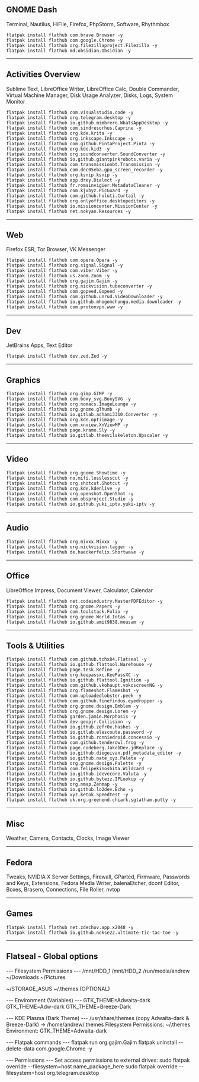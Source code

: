 ## GNOME Dash
Terminal, Nautilus, HiFile, Firefox, PhpStorm, Software, Rhythmbox
```
flatpak install flathub com.brave.Browser -y
flatpak install flathub com.google.Chrome -y
flatpak install flathub org.filezillaproject.Filezilla -y
flatpak install flathub md.obsidian.Obsidian -y
```

___
## Activities Overview
Sublime Text, LibreOffice Writer, LibreOffice Calc, Double Commander, Virtual Machine Manager, Disk Usage Analyzer, Disks, Logs, System Monitor
```
flatpak install flathub com.visualstudio.code -y
flatpak install flathub org.telegram.desktop -y
flatpak install flathub io.github.mimbrero.WhatsAppDesktop -y
flatpak install flathub com.sindresorhus.Caprine -y
flatpak install flathub org.kde.krita -y
flatpak install flathub org.inkscape.Inkscape -y
flatpak install flathub com.github.PintaProject.Pinta -y
flatpak install flathub org.kde.kid3 -y
flatpak install flathub org.soundconverter.SoundConverter -y
flatpak install flathub io.github.giantpinkrobots.varia -y
flatpak install flathub com.transmissionbt.Transmission -y
flatpak install flathub com.dec05eba.gpu_screen_recorder -y
flatpak install flathub org.ksnip.ksnip -y
flatpak install flathub app.drey.Dialect -y
flatpak install flathub fr.romainvigier.MetadataCleaner -y
flatpak install flathub com.kjxbyz.PicGuard -y
flatpak install flathub com.github.huluti.Curtail -y
flatpak install flathub org.onlyoffice.desktopeditors -y
flatpak install flathub io.missioncenter.MissionCenter -y
flatpak install flathub net.nokyan.Resources -y
```

___
## Web
Firefox ESR, Tor Browser, VK Messenger
```
flatpak install flathub com.opera.Opera -y
flatpak install flathub org.signal.Signal -y
flatpak install flathub com.viber.Viber -y
flatpak install flathub us.zoom.Zoom -y
flatpak install flathub org.gajim.Gajim -y
flatpak install flathub org.nickvision.tubeconverter -y
flatpak install flathub com.gopeed.Gopeed -y
flatpak install flathub com.github.unrud.VideoDownloader -y
flatpak install flathub io.github.mhogomchungu.media-downloader -y
flatpak install flathub com.protonvpn.www -y
```

___
## Dev
JetBrains Apps, Text Editor
```
flatpak install flathub dev.zed.Zed -y
```

___
## Graphics
```
flatpak install flathub org.gimp.GIMP -y
flatpak install flathub com.boxy_svg.BoxySVG -y
flatpak install flathub org.nomacs.ImageLounge -y
flatpak install flathub org.gnome.gThumb -y
flatpak install flathub io.gitlab.adhami3310.Converter -y
flatpak install flathub org.kde.optiimage -y
flatpak install flathub com.xnview.XnViewMP -y
flatpak install flathub page.kramo.Sly -y
flatpak install flathub io.gitlab.theevilskeleton.Upscaler -y
```

___
## Video
```
flatpak install flathub org.gnome.Showtime -y
flatpak install flathub no.mifi.losslesscut -y
flatpak install flathub org.shotcut.Shotcut -y
flatpak install flathub org.kde.kdenlive -y
flatpak install flathub org.openshot.OpenShot -y
flatpak install flathub com.obsproject.Studio -y
flatpak install flathub io.github.yuki_iptv.yuki-iptv -y
```

___
## Audio
```
flatpak install flathub org.mixxx.Mixxx -y
flatpak install flathub org.nickvision.tagger -y
flatpak install flathub de.haeckerfelix.Shortwave -y
```

___
## Office
LibreOffice Impress, Document Viewer, Calculator, Calendar
```
flatpak install flathub net.codeindustry.MasterPDFEditor -y
flatpak install flathub org.gnome.Papers -y
flatpak install flathub com.toolstack.Folio -y
flatpak install flathub org.gnome.World.Iotas -y
flatpak install flathub io.github.amit9838.mousam -y
```

___
## Tools & Utilities
```
flatpak install flathub com.github.tchx84.Flatseal -y
flatpak install flathub io.github.flattool.Warehouse -y
flatpak install flathub page.tesk.Refine -y
flatpak install flathub org.keepassxc.KeePassXC -y
flatpak install flathub io.github.flattool.Ignition -y
flatpak install flathub com.github.vkohaupt.vokoscreenNG -y
flatpak install flathub org.flameshot.Flameshot -y
flatpak install flathub com.uploadedlobster.peek -y
flatpak install flathub com.github.finefindus.eyedropper -y
flatpak install flathub org.gnome.design.Emblem -y
flatpak install flathub org.gnome.design.Lorem -y
flatpak install flathub garden.jamie.Morphosis -y
flatpak install flathub dev.geopjr.Collision -y
flatpak install flathub io.github.zefr0x.hashes -y
flatpak install flathub io.gitlab.elescoute.password -y
flatpak install flathub io.github.ronniedroid.concessio -y
flatpak install flathub com.github.tenderowl.frog -y
flatpak install flathub page.codeberg.JakobDev.jdReplace -y
flatpak install flathub io.github.diegoivan.pdf_metadata_editor -y
flatpak install flathub io.github.nate_xyz.Paleta -y
flatpak install flathub org.gnome.design.Palette -y
flatpak install flathub com.felipekinoshita.Wildcard -y
flatpak install flathub io.github.idevecore.Valuta -y
flatpak install flathub io.github.bytezz.IPLookup -y
flatpak install flathub org.nmap.Zenmap -y
flatpak install flathub io.github.lo2dev.Echo -y
flatpak install flathub xyz.ketok.Speedtest -y
flatpak install flathub uk.org.greenend.chiark.sgtatham.putty -y
```

___
## Misc
Weather, Camera, Contacts, Clocks, Image Viewer

___
## Fedora

Tweaks, NVIDIA X Server Settings, Firewall, GParted, Firmware, Passwords and Keys, Extensions, Fedora Media Writer, balenaEtcher, dconf Editor, Boxes, Brasero, Connections, File Roller, nvtop

___
## Games
```
flatpak install flathub net.zdechov.app.x2048 -y
flatpak install flathub io.github.nokse22.ultimate-tic-tac-toe -y
```

___
## Flatseal - Global options

--- Filesystem Permissions ---
/mnt/HDD_1
/mnt/HDD_2
/run/media/andrew
~/Downloads
~/Pictures

~/STORAGE_ASUS
~/.themes (OPTIONAL)

--- Environment (Variables) ---
GTK_THEME=Adwaita-dark
GTK_THEME=Adw-dark
GTK_THEME=Breeze-Dark

--- KDE Plasma (Dark Theme) ---
/usr/share/themes (copy Adwaita-dark & Breeze-Dark) -> /home/andrew/.themes
Filesystem Permissions: ~/.themes
Environment: GTK_THEME=Adwaita-dark

--- Flatpak commands ---
flatpak run org.gajim.Gajim
flatpak uninstall --delete-data com.google.Chrome -y

--- Permissions ---
Set access permissions to external drives:
sudo flatpak override --filesystem=host name_package_here
sudo flatpak override --filesystem=host org.telegram.desktop
